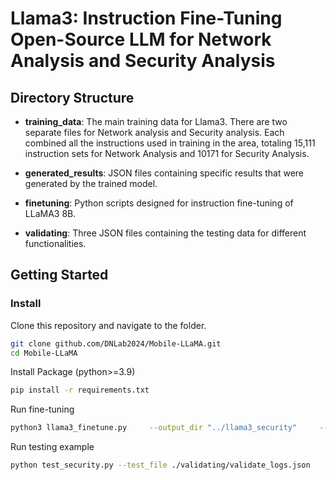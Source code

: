 # Llama3: Instruction Fine-Tuning Open-Source LLM for Network Analysis and Security Analysis

## Directory Structure

- **training_data**: The main training data for Llama3. There are two separate files for Network analysis and Security analysis. Each combined all the instructions used in training in the area, totaling 15,111 instruction sets for Network Analysis and 10171 for Security Analysis. 

- **generated_results**: JSON files containing specific results that were generated by the trained model.

- **finetuning**: Python scripts designed for instruction fine-tuning of LLaMA3 8B.

- **validating**: Three JSON files containing the testing data for different functionalities.

## Getting Started
### Install
Clone this repository and navigate to the folder.
```bash
git clone github.com/DNLab2024/Mobile-LLaMA.git
cd Mobile-LLaMA
```
Install Package (python>=3.9)
```bash
pip install -r requirements.txt
```
Run fine-tuning
```bash
python3 llama3_finetune.py     --output_dir "../llama3_security"     --batch_size 2     --gradient_accumulation_steps 4     --optim "paged_adamw_32bit"    --logging_steps 200    --learning_rate 0.0001    --max_grad_norm 0.3     --max_steps 8000    --warmup_ratio 0.05     --lora_alpha 16    --lora_dropout 0.1     --lora_r 64    --num_train_epochs 2.0
```
Run testing example
```bash
python test_security.py --test_file ./validating/validate_logs.json
